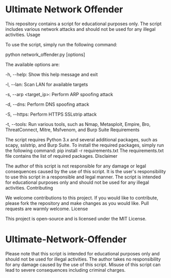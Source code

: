 # Ultimate Network Offender

This repository contains a script for educational purposes only. The script includes various network attacks and should not be used for any illegal activities.
Usage

To use the script, simply run the following command:

python network_offender.py [options]

The available options are:

-h, --help: Show this help message and exit

-l, --lan: Scan LAN for available targets

-s, --arp <target_ip>: Perform ARP spoofing attack

-d, --dns: Perform DNS spoofing attack

-S, --https: Perform HTTPS SSLstrip attack

-t, --tools: Run various tools, such as Nmap, Metasploit, Empire, Bro, ThreatConnect, Mitre, Msfvenom, and Burp Suite
Requirements

The script requires Python 3.x and several additional packages, such as scapy, sslstrip, and Burp Suite. To install the required packages, simply run the following command:
pip install -r requirements.txt
The requirements.txt file contains the list of required packages.
Disclaimer

The author of this script is not responsible for any damage or legal consequences caused by the use of this script. It is the user's responsibility to use this script in a responsible and legal manner. The script is intended for educational purposes only and should not be used for any illegal activities.
Contributing

We welcome contributions to this project. If you would like to contribute, please fork the repository and make changes as you would like. Pull requests are warmly welcome.
License

This project is open-source and is licensed under the MIT License.

# Ultimate-Network-Offender
Please note that this script is intended for educational purposes only and should not be used for illegal activities. The author takes no responsibility for any damage caused by the use of this script. Misuse of this script can lead to severe consequences including criminal charges.
